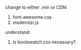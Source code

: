 change to either .min or CDN:
1) font-awesome.css
2) modernizr.js

understand:
1) is bootswatch.css necessary?